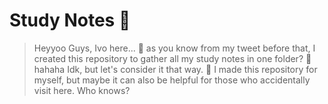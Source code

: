 # Study Notes 📖

 > Heyyoo Guys, Ivo here... 👋 
   as you know from my tweet before that, I created this repository to gather all 
   my study notes in one folder? 🤔 hahaha Idk, but let's consider it that way. 🤣 
   I made this repository for myself, but maybe it can also be helpful for those who 
   accidentally visit here. Who knows?
    
